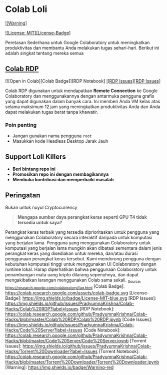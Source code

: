 # Colab Loli

[![Warning]](#Warning-Not-for-Cryptocurrency-Mining)

[![License: MIT][License-Badge]](LICENSE.md) 

Peretasan Sederhana untuk Google Colaboratory untuk meningkatkan produktivitas dan membantu Anda melakukan tugas sehari-hari. Berikut ini adalah singkat tentang mereka semua 

## [Colab RDP](https://colab.research.google.com/gist/LoliKillers/0b9983a17931a95de1640090787ab176/welcome-to-colaboratory.ipynb) &nbsp;&nbsp;

[![Open in Colab][Colab Badge]][RDP Notebook] [![RDP Issues][RDP Issues]](https://github.com/LoliKillers/Colab-Loli/issues/labels/Colab%20RDP)

Colab RDP digunakan untuk mendapatkan **Remote Connection** ke Google Colaboratory dan menggunakannya dengan antarmuka pengguna grafis yang dapat digunakan dalam banyak cara. Ini memberi Anda VM kelas atas selama maksimum 12 jam yang meningkatkan produktivitas Anda dan Anda dapat melakukan tugas berat tanpa khawatir.

### **Poin penting**
- Jangan gunakan nama pengguna `root`
- Masukkan kode Headless Desktop Jarak Jauh <br/>

## Support Loli Killers

- **Beri bintang repo ini**
- **Promosikan repo ini dengan membagikannya**
- **Membuka kontribusi dan memperbaiki masalah**

## Peringatan

Bukan untuk nuyul Cryptocurrency

> **Mengapa sumber daya perangkat keras seperti GPU T4 tidak tersedia untuk saya?**

Perangkat keras terbaik yang tersedia diprioritaskan untuk pengguna yang menggunakan Colaboratory secara interaktif daripada untuk komputasi yang berjalan lama. Pengguna yang menggunakan Colaboratory untuk komputasi yang berjalan lama mungkin akan dibatasi sementara dalam jenis perangkat keras yang disediakan untuk mereka, dan/atau durasi penggunaan perangkat keras tersebut. Kami mendorong pengguna dengan kebutuhan komputasi tinggi untuk menggunakan UI Colaboratory dengan runtime lokal. Harap diperhatikan bahwa penggunaan Colaboratory untuk penambangan mata uang kripto dilarang sepenuhnya, dan dapat mengakibatkan larangan menggunakan Colab sama sekali. <sub>Source: https://research.google.com/colaboratory/faq.html</sub> [Colab Badge]: https://colab.research.google.com/assets/colab-badge.svg [License-Badge]: https://img.shields.io/badge/License-MIT-blue.svg [RDP Issues]: https://img.shields.io/github/issues/PradyumnaKrishna/Colab-Hacks/Colab%20RDP?label=Issues [RDP Notebook]: https://colab.research.google.com/github/PradyumnaKrishna/Colab-Hacks/blob/master/Colab%20RDP/Colab%20RDP.ipynb [Code Issues]: https://img.shields.io/github/issues/PradyumnaKrishna/Colab-Hacks/Code%20Server?label=Issues [Code Notebook]: https://colab.research.google.com/github/PradyumnaKrishna/Colab-Hacks/blob/master/Code%20Server/Code%20Server.ipynb [Torrent Issues]: https://img.shields.io/github/issues/PradyumnaKrishna/Colab-Hacks/Torrent%20Downloader?label=Issues [Torrent Notebook]: https://colab.research.google.com/github/PradyumnaKrishna/Colab-Hacks/blob/master/Torrent%20Downloader/Torrent%20Downloader.ipynb [Warning]: https://img.shields.io/badge/Warning-red
